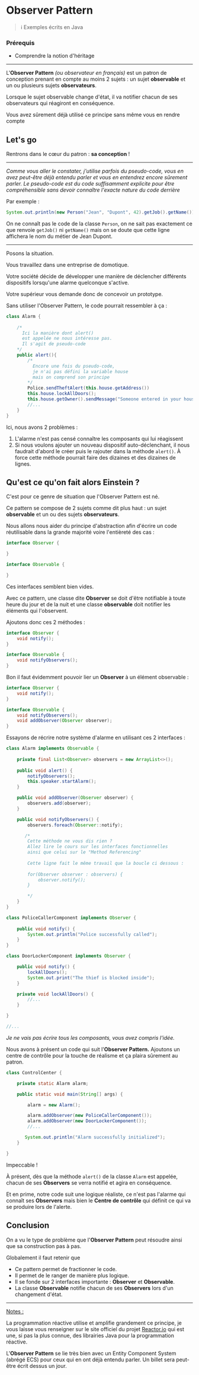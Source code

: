 # Observer Pattern

> :information_source: Exemples écrits en Java

### Prérequis

- Comprendre la notion d'héritage 

---

L'**Observer Pattern** *(ou observateur en français)* est un patron de conception prenant en compte au moins 2 sujets : un sujet **observable** et un ou plusieurs sujets **observateurs**.

Lorsque le sujet observable change d'état, il va notifier chacun de ses observateurs qui réagiront en conséquence.

Vous avez sûrement déjà utilisé ce principe sans même vous en rendre compte


## Let's go

Rentrons dans le cœur du patron : **sa conception** !

---


*Comme vous aller le constater, j'utilise parfois du pseudo-code, vous en avez peut-être déjà entendu parler et vous en entendrez encore sûrement parler. Le pseudo-code est du code suffisamment explicite pour être compréhensible sans devoir connaître l'exacte nature du code derrière*

Par exemple :

```java
System.out.println(new Person("Jean", "Dupont", 42).getJob().getName());
```

On ne connaît pas le code de la classe `Person`, on ne sait pas exactement ce que renvoie `getJob()` ni `getName()` mais on se doute que cette ligne affichera le nom du métier de Jean Dupont.


---

Posons la situation.

Vous travaillez dans une entreprise de domotique. 

Votre société décide de développer une manière de déclencher différents dispositifs lorsqu'une alarme quelconque s'active.

Votre supérieur vous demande donc de concevoir un prototype.

Sans utiliser l'Observer Pattern, le code pourrait ressembler à ça :

```java
class Alarm {
    
    /*
      Ici la manière dont alert() 
      est appelée ne nous intéresse pas. 
      Il s'agit de pseudo-code
    */
    public alert(){
        /*
          Encore une fois du pseudo-code, 
          je n'ai pas défini la variable house
          mais on comprend son principe 
        */
        Police.sendTheftAlert(this.house.getAddress())
        this.house.lockAllDoors();
        this.house.getOwner().sendMessage("Someone entered in your house !");
        //...
    }
}
```

Ici, nous avons 2 problèmes :

1. L'alarme n'est pas censé connaître les composants qui lui réagissent 
2. Si nous voulons ajouter un nouveau dispositif auto-déclenchant, il nous faudrait d'abord le créer puis le rajouter dans la méthode `alert()`. À force cette méthode pourrait faire des dizaines et des dizaines de lignes.

## Qu'est ce qu'on fait alors Einstein ?

C'est pour ce genre de situation que l'Observer Pattern est né.

Ce pattern se compose de 2 sujets comme dit plus haut : un sujet **observable** et un ou des sujets **observateurs**.

Nous allons nous aider du principe d'abstraction afin d'écrire un code réutilisable dans la grande majorité voire l'entièreté des cas :

```java
interface Observer {

}

interface Observable {

}
```

Ces interfaces semblent bien vides.

Avec ce pattern, une classe dite **Observer** se doit d'être notifiable à toute heure du jour et de la nuit et une classe **observable** doit notifier les éléments qui l'observent.

Ajoutons donc ces 2 méthodes :

```java
interface Observer {
    void notify();
}

interface Observable {
    void notifyObservers();
}
```

Bon il faut évidemment pouvoir lier un **Observer** à un élément observable :

```java
interface Observer {
    void notify();
}

interface Observable {
    void notifyObservers();
    void addObserver(Observer observer);
}
```

Essayons de récrire notre système d'alarme en utilisant ces 2 interfaces :

```java
class Alarm implements Observable {
    
    private final List<Observer> observers = new ArrayList<>();
    
    public void alert() {
        notifyObservers();
        this.speaker.startAlarm();
    }

    public void addObserver(Observer observer) {
        observers.add(observer);
    }

    public void notifyObservers() {
        observers.foreach(Observer::notify);

       /*
        Cette méthode ne vous dis rien ?
        Allez lire le cours sur les interfaces fonctionnelles 
        ainsi que celui sur le "Method Referencing"
        
        Cette ligne fait le même travail que la boucle ci dessous :
       
        for(Observer observer : observers) {
            observer.notify();
        }

        */
    }
}

class PoliceCallerComponent implements Observer {
    
    public void notify() {
        System.out.println("Police successfully called");
    }
}

class DoorLockerComponent implements Observer {

    public void notify() {
        lockAllDoors();
        System.out.print("The thief is blocked inside");
    }

    private void lockAllDoors() {
        //...
    }

}

//...
```

*Je ne vais pas écrire tous les composants, vous avez compris l'idée.*

Nous avons à présent un code qui suit l'**Observer Pattern.** Ajoutons un centre de contrôle pour la touche de réalisme et ça plaira sûrement au patron.

```java
class ControlCenter {

    private static Alarm alarm;

    public static void main(String[] args) {

        alarm = new Alarm();

        alarm.addObserver(new PoliceCallerComponent());
        alarm.addObserver(new DoorLockerComponent());
        //...

       System.out.println("Alarm successfully initialized");
    }

}
```

Impeccable !

À présent, dès que la méthode `alert()` de la classe `Alarm` est appelée, chacun de ses **Observers** se verra notifié et agira en conséquence.

Et en prime, notre code suit une logique réaliste, ce n'est pas l'alarme qui connaît ses **Observers** mais bien le **Centre de contrôle** qui définit ce qui va se produire lors de l'alerte.

## Conclusion

On a vu le type de problème que l'**Observer Pattern** peut résoudre ainsi que sa construction pas à pas.

Globalement il faut retenir que 

- Ce pattern permet de fractionner le code.
- Il permet de le ranger de manière plus logique.
- Il se fonde sur 2 interfaces importante : **Observer** et **Observable**.
- La classe **Observable** notifie chacun de ses **Observers** lors d'un changement d'état.

---

<ins>Notes :</ins>

La programmation réactive utilise et amplifie grandement ce principe, je vous laisse vous renseigner sur le site officiel du projet [Reactor.io](https://projectreactor.io) qui est une, si pas la plus connue, des librairies Java pour la programmation réactive.

L'**Observer Pattern** se lie très bien avec un Entity Component System (abrégé ECS) pour ceux qui en ont déjà entendu parler. Un billet sera peut-être écrit dessus un jour.
